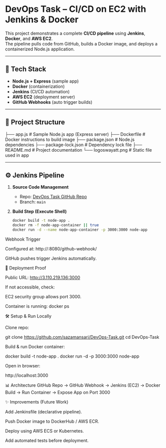 # DevOps Task – CI/CD on EC2 with Jenkins & Docker

This project demonstrates a complete **CI/CD pipeline** using **Jenkins**, **Docker**, and **AWS EC2**.  
The pipeline pulls code from GitHub, builds a Docker image, and deploys a containerized Node.js application.

---

## 🚀 Tech Stack
- **Node.js + Express** (sample app)
- **Docker** (containerization)
- **Jenkins** (CI/CD automation)
- **AWS EC2** (deployment server)
- **GitHub Webhooks** (auto trigger builds)

---

## 📂 Project Structure


├── app.js # Sample Node.js app (Express server)
├── Dockerfile # Docker instructions to build image
├── package.json # Node.js dependencies
├── package-lock.json # Dependency lock file
├── README.md # Project documentation
└── logoswayatt.png # Static file used in app


---

## ⚙️ Jenkins Pipeline
1. **Source Code Management**  
   - Repo: [DevOps Task GitHub Repo](https://github.com/sazamansari/DevOps-Task)  
   - Branch: `main`

2. **Build Step (Execute Shell)**  
   ```bash
   docker build -t node-app .
   docker rm -f node-app-container || true
   docker run -d --name node-app-container -p 3000:3000 node-app

Webhook Trigger

Configured at: http://<EC2-Public-IP>:8080/github-webhook/

GitHub pushes trigger Jenkins automatically.

🔧 Deployment Proof

Public URL:
http://3.110.219.136:3000

If not accessible, check:

EC2 security group allows port 3000.

Container is running: 
docker ps


🛠️ Setup & Run Locally

Clone repo:

git clone https://github.com/sazamansari/DevOps-Task.git
cd DevOps-Task


Build & run Docker container:

docker build -t node-app .
docker run -d -p 3000:3000 node-app


Open in browser:

http://localhost:3000

📊 Architecture
GitHub Repo → GitHub Webhook → Jenkins (EC2) → Docker Build → Run Container → Expose App on Port 3000

✨ Improvements (Future Work)

Add Jenkinsfile (declarative pipeline).

Push Docker image to DockerHub / AWS ECR.

Deploy using AWS ECS or Kubernetes.

Add automated tests before deployment.
